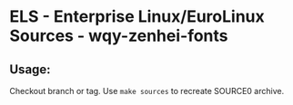 # ELS - Enterprise Linux/EuroLinux Sources - wqy-zenhei-fonts
 
## Usage:
  Checkout branch or tag. Use `make sources` to recreate  SOURCE0 archive.
